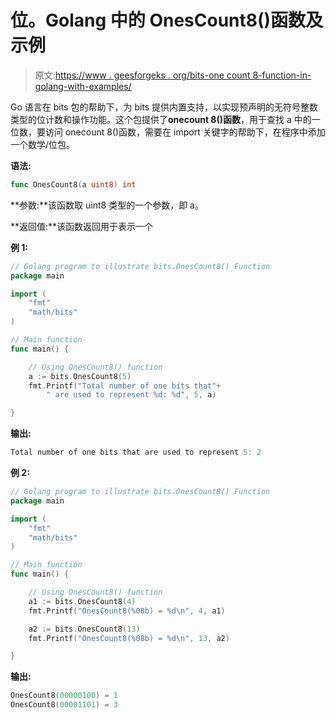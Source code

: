 # 位。Golang 中的 OnesCount8()函数及示例

> 原文:[https://www . geesforgeks . org/bits-one count 8-function-in-golang-with-examples/](https://www.geeksforgeeks.org/bits-onescount8-function-in-golang-with-examples/)

Go 语言在 bits 包的帮助下，为 bits 提供内置支持，以实现预声明的无符号整数类型的位计数和操作功能。这个包提供了**onecount 8()函数**，用于查找 a 中的一位数，要访问 onecount 8()函数，需要在 import 关键字的帮助下，在程序中添加一个数学/位包。

**语法:**

```go
func OnesCount8(a uint8) int
```

**参数:**该函数取 uint8 类型的一个参数，即 a。

**返回值:**该函数返回用于表示一个

**例 1:**

```go
// Golang program to illustrate bits.OnesCount8() Function
package main

import (
    "fmt"
    "math/bits"
)

// Main function
func main() {

    // Using OnesCount8() function
    a := bits.OnesCount8(5)
    fmt.Printf("Total number of one bits that"+
        " are used to represent %d: %d", 5, a)

}
```

**输出:**

```go
Total number of one bits that are used to represent 5: 2
```

**例 2:**

```go
// Golang program to illustrate bits.OnesCount8() Function
package main

import (
    "fmt"
    "math/bits"
)

// Main function
func main() {

    // Using OnesCount8() function
    a1 := bits.OnesCount8(4)
    fmt.Printf("OnesCount8(%08b) = %d\n", 4, a1)

    a2 := bits.OnesCount8(13)
    fmt.Printf("OnesCount8(%08b) = %d\n", 13, a2)

}
```

**输出:**

```go
OnesCount8(00000100) = 1
OnesCount8(00001101) = 3

```